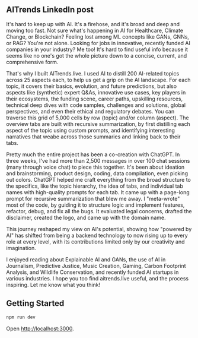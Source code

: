 ## AITrends LinkedIn post

It's hard to keep up with AI. It's a firehose, and it's broad and deep and moving too fast. Not sure what's happening in AI for Healthcare, Climate Change, or Blockchain? Feeling lost among ML concepts like GANs, GNNs, or RAG? You're not alone. Looking for jobs in innovative, recently funded AI companies in your industry? Me too! It's hard to find useful info because it seems like no one's got the whole picture down to a concise, current, and comprehensive form.

That's why I built AITrends.live. I used AI to distill 200 AI-related topics across 25 aspects each, to help us get a grip on the AI landscape. For each topic, it covers their basics, evolution, and future predictions, but also aspects like (synthetic) expert Q&As, innovative use cases, key players in their ecosystems, the funding scene, career paths, upskilling resources, technical deep dives with code samples, challenges and solutions, global perspectives, and even their ethical and regulatory debates. You can traverse this grid of 5,000 cells by row (topic) and/or column (aspect). The overview tabs are built with recursive summarization, by first distilling each aspect of the topic using custom prompts, and identifying interesting narratives that weabe across those summaries and linking back to their tabs.

Pretty much the entire project has been a co-creation with ChatGPT. In three weeks, I've had more than 2,500 messages in over 100 chat sessions (many through voice chat) to piece this together. It's been about ideation and brainstorming, product design, coding, data compilation, even picking out colors. ChatGPT helped me craft everything from the broad structure to the specifics, like the topic hierarchy, the idea of tabs, and individual tab names with high-quality prompts for each tab. It came up with a page-long prompt for recursive summarization that blew me away. I "meta-wrote" most of the code, by guiding it to structure logic and implement features, refactor, debug, and fix all the bugs. It evaluated legal concerns, drafted the disclaimer, created the logo, and came up with the domain name.

This journey reshaped my view on AI's potential, showing how "powered by AI" has shifted from being a backend technology to now rising up to every role at every level, with its contributions limited only by our creativity and imagination.

I enjoyed reading about Explainable AI and GANs, the use of AI in Journalism, Predictive Justice, Music Creation, Gaming, Carbon Footprint Analysis, and Wildlife Conservation, and recently funded AI startups in various industries. I hope you too find aitrends.live useful, and the process inspiring. Let me know what you think!

## Getting Started

```bash
npm run dev
```

Open [http://localhost:3000](http://localhost:3000).
